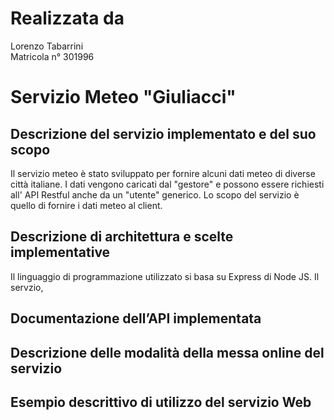 # Realizzata da

Lorenzo Tabarrini <br>
Matricola n° 301996


# Servizio Meteo "Giuliacci"

## Descrizione del servizio implementato e del suo scopo

Il servizio meteo è stato sviluppato per fornire alcuni dati meteo di diverse città italiane. I dati vengono caricati dal "gestore" e possono
essere richiesti all' API Restful anche da un "utente" generico. Lo scopo del servizio è quello di fornire i dati meteo al client.

## Descrizione di architettura e scelte implementative

Il linguaggio di programmazione utilizzato si basa su Express di Node JS. Il servzio, 
## Documentazione dell’API implementata


## Descrizione delle modalità della messa online del servizio

## Esempio descrittivo di utilizzo del servizio Web

